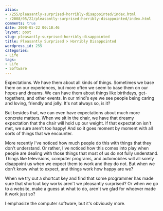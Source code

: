 ```yaml
---
alias:
- /255/pleasantly-surprised-horribly-disappointed/index.html
- /2008/05/22/pleasantly-surprised-horribly-disappointed/index.html
comments: true
date: 2008-05-22 00:10:46
layout: post
slug: pleasantly-surprised-horribly-disappointed
title: Pleasantly Surprised > Horribly Disappointed
wordpress_id: 255
categories:
- Life
tags:
- Life
- Software
---
```


Expectations.  We have them about all kinds of things.  Sometimes we base them on our experiences, but more often we seem to base them on our hopes and dreams.  We can have them about things like birthdays, get-togethers, and other events.  In our mind's eye we see people being caring and loving, friendly and jolly.  It's not always so, is it?

But besides that, we can even have expectations about much more concrete matters.  When we sit in the chair, we have that dreamy expectation that the chair will hold up our weight.  If that expectation isn't met, we sure aren't too happy!  And so it goes moment by moment with all sorts of things that we encounter.

More recently I've noticed how much people do this with things that they don't understand.  Or rather, I've noticed how this comes into play when people are dealing with those things that most of us do not fully understand.  Things like televisions, computer programs, and automobiles will all sorely disappoint us when we expect them to work and they do not.  But when we don't know what to expect, and things work how happy are we?  

When we try out a shortcut key and find that some programmer has made sure that shortcut key works aren't we pleasantly surprised?  Or when we go to a website, make a guess at what to do, aren't we glad for whoever made it work just so?  

I emphasize the computer software, but it's obviously more.
